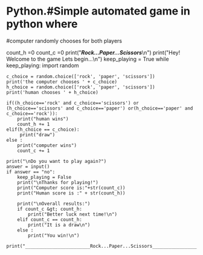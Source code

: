 # Python.#Simple automated game in python where
#computer randomly chooses for both players


count_h =0
count_c =0
print("_________________________Rock...Paper...Scissors_________________________\n")
print("Hey! Welcome to the game Lets begin...\n")
keep_playing = True
while keep_playing:
    import random

    c_choice = random.choice(['rock', 'paper', 'scissors'])
    print('the computer chooses ' + c_choice)
    h_choice = random.choice(['rock', 'paper', 'scissors'])
    print('human chooses ' + h_choice)

    if((h_choice=='rock' and c_choice=='scissors') or (h_choice=='scissors' and c_choice=='paper') or(h_choice=='paper' and c_choice=='rock')):
        print("human wins")
        count_h += 1
    elif(h_choice == c_choice):
         print("draw")
    else :
        print("computer wins")
        count_c += 1

    print("\nDo you want to play again?")
    answer = input()
    if answer == "no":
        keep_playing = False
        print("\nThanks for playing!")
        print("Computer score is:"+str(count_c))
        print("Human score is :" + str(count_h))

        print("\nOverall results:")
        if count_c &gt; count_h:
            print("Better luck next time!\n")
        elif count_c == count_h:
            print("It is a draw\n")
        else :
            print("You win!\n")
        print("________________________Rock...Paper...Scissors________________________")
